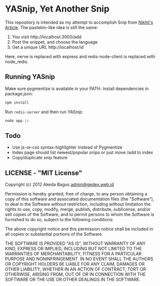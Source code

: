 YASnip, Yet Another Snip
============

This repository is intended as my attempt to accomplish Snip from [Nikhil's Article](http://howtonode.org/node-redis-fun).
The pastebin-like idea is still the same:

1. You visit http://localhost:3000/add
2. Post the snippet, and choose the language
3. Get a unique URL http://localhost/id

Here, nerve is replaced with express and redis-node-client is replaced with node_redis.

## Running YASnip

Make sure pygmentize is available in your PATH. Install dependencies in package.json:
````bash
npm install
````

Run `redis-server` and then run YASnip:
````js
node app.js
````

## Todo

* Use js-or-css syntax-highlighter instead of Pygmentize
* Index page should list newest/popular snips or just move /add to index
* Copy/duplicate snip feature

## LICENSE - "MIT License"

Copyright (c) 2012 Akeda Bagus <admin@gedex.web.id>

Permission is hereby granted, free of charge, to any person
obtaining a copy of this software and associated documentation
files (the "Software"), to deal in the Software without
restriction, including without limitation the rights to use,
copy, modify, merge, publish, distribute, sublicense, and/or sell
copies of the Software, and to permit persons to whom the
Software is furnished to do so, subject to the following
conditions:

The above copyright notice and this permission notice shall be
included in all copies or substantial portions of the Software.

THE SOFTWARE IS PROVIDED "AS IS", WITHOUT WARRANTY OF ANY KIND,
EXPRESS OR IMPLIED, INCLUDING BUT NOT LIMITED TO THE WARRANTIES
OF MERCHANTABILITY, FITNESS FOR A PARTICULAR PURPOSE AND
NONINFRINGEMENT. IN NO EVENT SHALL THE AUTHORS OR COPYRIGHT
HOLDERS BE LIABLE FOR ANY CLAIM, DAMAGES OR OTHER LIABILITY,
WHETHER IN AN ACTION OF CONTRACT, TORT OR OTHERWISE, ARISING
FROM, OUT OF OR IN CONNECTION WITH THE SOFTWARE OR THE USE OR
OTHER DEALINGS IN THE SOFTWARE.
